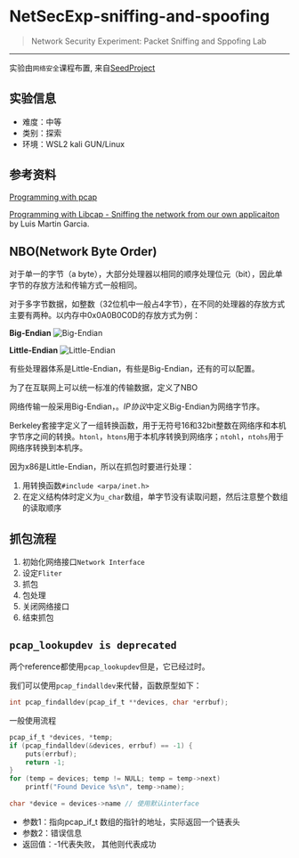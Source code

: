 # NetSecExp-sniffing-and-spoofing
> Network Security Experiment: Packet Sniffing and Sppofing Lab
---
实验由`网络安全`课程布置, 来自[SeedProject](https://seedsecuritylabs.org/Labs_16.04/Networking/Sniffing_Spoofing/)

## 实验信息
- 难度：中等
- 类别：探索
- 环境：WSL2 kali GUN/Linux

## 参考资料
[Programming with pcap](http://www.tcpdump.org/pcap.htm)

[Programming with Libcap - Sniffing the network from our own applicaiton](http://recursos.aldabaknocking.com/libpcapHakin9LuisMartinGarcia.pdf) by Luis Martin Garcia.

## NBO(Network Byte Order)
对于单一的字节（a byte），大部分处理器以相同的顺序处理位元（bit），因此单字节的存放方法和传输方式一般相同。

对于多字节数据，如整数（32位机中一般占4字节），在不同的处理器的存放方式主要有两种。以内存中0x0A0B0C0D的存放方式为例：

**Big-Endian**
![Big-Endian](https://upload.wikimedia.org/wikipedia/commons/thumb/5/54/Big-Endian.svg/420px-Big-Endian.svg.png)

**Little-Endian**
![Little-Endian](https://upload.wikimedia.org/wikipedia/commons/thumb/e/ed/Little-Endian.svg/420px-Little-Endian.svg.png)

有些处理器体系是Little-Endian，有些是Big-Endian，还有的可以配置。

为了在互联网上可以统一标准的传输数据，定义了NBO

网络传输一般采用Big-Endian，。*IP协议*中定义Big-Endian为网络字节序。

Berkeley套接字定义了一组转换函数，用于无符号16和32bit整数在网络序和本机字节序之间的转换。`htonl`，`htons`用于本机序转换到网络序；`ntohl`，`ntohs`用于网络序转换到本机序。

因为x86是Little-Endian，所以在抓包时要进行处理：
1. 用转换函数`#include <arpa/inet.h>`
2. 在定义结构体时定义为`u_char`数组，单字节没有读取问题，然后注意整个数组的读取顺序

## 抓包流程
1. 初始化网络接口`Network Interface`
2. 设定`Fliter`
3. 抓包
4. 包处理
5. 关闭网络接口
6. 结束抓包

## `pcap_lookupdev is deprecated`
两个reference都使用`pcap_lookupdev`但是，它已经过时。

我们可以使用`pcap_findalldev`来代替，函数原型如下：
```c
int pcap_findalldev(pcap_if_t **devices, char *errbuf);
```
一般使用流程
```c
pcap_if_t *devices, *temp;
if (pcap_findalldev(&devices, errbuf) == -1) {
    puts(errbuf);
    return -1;
}
for (temp = devices; temp != NULL; temp = temp->next) 
    printf("Found Device %s\n", temp->name);
    
char *device = devices->name // 使用默认interface
```
- 参数1：指向pcap_if_t 数组的指针的地址，实际返回一个链表头
- 参数2：错误信息
- 返回值：-1代表失败， 其他则代表成功
